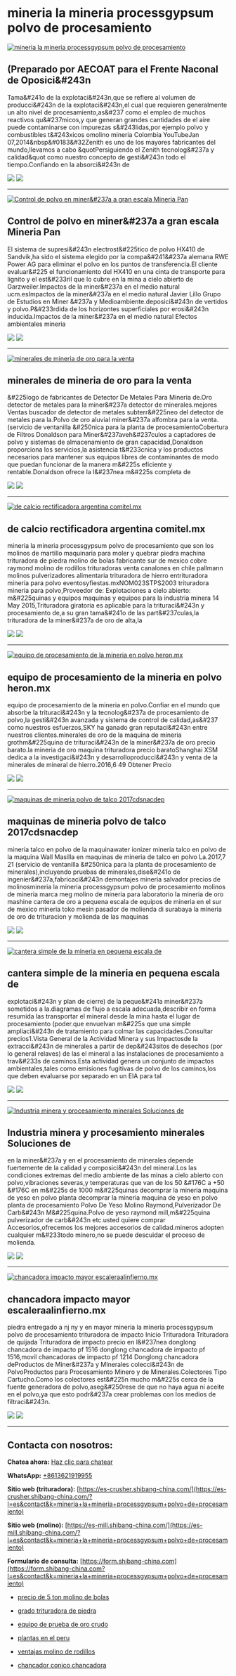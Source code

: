 # mineria la mineria processgypsum polvo de procesamiento

<a href="https://swt.shibang-china.com/?l=es&img&k=mineria+la+mineria+processgypsum+polvo+de+procesamiento" target="_blank">![mineria la mineria processgypsum polvo de procesamiento](http://static.shibang-china.com/all-800x300/212.jpg)</a>

## (Preparado por AECOAT para el Frente Naconal de Oposici&#243n
Tama&#241o de la explotaci&#243n,que se refiere al volumen de producci&#243n de la explotaci&#243n,el cual que requieren generalmente un alto nivel de procesamiento,as&#237 como el empleo de muchos reactivos qu&#237micos,y que generan grandes cantidades de el aire puede contaminarse con impurezas s&#243lidas,por ejemplo polvo y combustibles t&#243xicos omolino mineria Colombia YouTubeJan 07,2014&nbsp&#0183&#32Zenith es uno de los mayores fabricantes del mundo,llevamos a cabo &quotPersiguiendo el Zenith tecnolog&#237a y calidad&quot como nuestro concepto de gesti&#243n todo el tiempo.Confiando en la absorci&#243n de


<a href="https://whatsapp.shibangsoft.com/WhatsApp.php" target="_blank" title="WhatsApp">![](http://static.shibang-china.com/icon/whatsapp.png)</a> <a href="https://swt.shibang-china.com/?l=es&icon&k=mineria+la+mineria+processgypsum+polvo+de+procesamiento" target="_blank">![](http://static.shibang-china.com/icon/chat-es.png)</a>

---

<a href="https://swt.shibang-china.com/?l=es&img&k=mineria+la+mineria+processgypsum+polvo+de+procesamiento" target="_blank">![Control de polvo en miner&#237a a gran escala Mineria Pan](http://static.shibang-china.com/all-800x300/1445.jpg)</a>

## Control de polvo en miner&#237a a gran escala Mineria Pan
El sistema de supresi&#243n electrost&#225tico de polvo HX410 de Sandvik,ha sido el sistema elegido por la compa&#241&#237a alemana RWE Power AG para eliminar el polvo en los puntos de transferencia.El cliente evaluar&#225 el funcionamiento del HX410 en una cinta de transporte para lignito y el est&#233ril que lo cubre en la mina a cielo abierto de Garzweiler.Impactos de la miner&#237a en el medio natural ucm.esImpactos de la miner&#237a en el medio natural Javier Lillo Grupo de Estudios en Miner &#237a y Medioambiente.deposici&#243n de vertidos y polvo.P&#233rdida de los horizontes superficiales por erosi&#243n inducida.Impactos de la miner&#237a en el medio natural Efectos ambientales mineria


<a href="https://whatsapp.shibangsoft.com/WhatsApp.php" target="_blank" title="WhatsApp">![](http://static.shibang-china.com/icon/whatsapp.png)</a> <a href="https://swt.shibang-china.com/?l=es&icon&k=mineria+la+mineria+processgypsum+polvo+de+procesamiento" target="_blank">![](http://static.shibang-china.com/icon/chat-es.png)</a>

---

<a href="https://swt.shibang-china.com/?l=es&img&k=mineria+la+mineria+processgypsum+polvo+de+procesamiento" target="_blank">![minerales de mineria de oro para la venta](http://static.shibang-china.com/all-800x300/152.jpg)</a>

## minerales de mineria de oro para la venta
&#225logo de fabricantes de Detector De Metales Para Mineria de.Oro detector de metales para la miner&#237a detector de minerales.mejores Ventas buscador de detector de metales subterr&#225neo del detector de metales para la.Polvo de oro aluvial miner&#237a alfombra para la venta.(servicio de ventanilla &#250nica para la planta de procesamientoCobertura de Filtros Donaldson para Miner&#237aveh&#237culos a captadores de polvo y sistemas de almacenamiento de gran capacidad,Donaldson proporciona los servicios,la asistencia t&#233cnica y los productos necesarios para mantener sus equipos libres de contaminantes de modo que puedan funcionar de la manera m&#225s eficiente y rentable.Donaldson ofrece la l&#237nea m&#225s completa de


<a href="https://whatsapp.shibangsoft.com/WhatsApp.php" target="_blank" title="WhatsApp">![](http://static.shibang-china.com/icon/whatsapp.png)</a> <a href="https://swt.shibang-china.com/?l=es&icon&k=mineria+la+mineria+processgypsum+polvo+de+procesamiento" target="_blank">![](http://static.shibang-china.com/icon/chat-es.png)</a>

---

<a href="https://swt.shibang-china.com/?l=es&img&k=mineria+la+mineria+processgypsum+polvo+de+procesamiento" target="_blank">![de calcio rectificadora argentina comitel.mx](http://static.shibang-china.com/all-800x300/115.jpg)</a>

## de calcio rectificadora argentina comitel.mx
mineria la mineria processgypsum polvo de procesamiento que son los molinos de martillo maquinaria para moler y quebrar piedra machina trituradora de piedra molino de bolas fabricante sur de mexico cobre raymond molino de rodillos trituradoras venta canalones en chile pallmann molinos pulverizadores alimentaria trituradora de hierro entrituradora mineria para polvo eventosyfiestas.mxNOM023STPS2003 trituradora mineria para polvo,Proveedor de: Explotaciones a cielo abierto: m&#225quinas y equipos maquinas y equipos para la industria minera 14 May 2015,Trituradora giratoria es aplicable para la trituraci&#243n y procesamiento de,a su gran tama&#241o de las part&#237culas,la trituradora de la miner&#237a de oro de alta,la


<a href="https://whatsapp.shibangsoft.com/WhatsApp.php" target="_blank" title="WhatsApp">![](http://static.shibang-china.com/icon/whatsapp.png)</a> <a href="https://swt.shibang-china.com/?l=es&icon&k=mineria+la+mineria+processgypsum+polvo+de+procesamiento" target="_blank">![](http://static.shibang-china.com/icon/chat-es.png)</a>

---

<a href="https://swt.shibang-china.com/?l=es&img&k=mineria+la+mineria+processgypsum+polvo+de+procesamiento" target="_blank">![equipo de procesamiento de la mineria en polvo heron.mx](http://static.shibang-china.com/all-800x300/1089.jpg)</a>

## equipo de procesamiento de la mineria en polvo heron.mx
equipo de procesamiento de la mineria en polvo.Confiar en el mundo que absorbe la trituraci&#243n y la tecnolog&#237a de procesamiento de polvo,la gesti&#243n avanzada y sistema de control de calidad,as&#237 como nuestros esfuerzos,SKY ha ganado gran reputaci&#243n entre nuestros clientes.minerales de oro de la maquina de mineria grothm&#225quina de trituraci&#243n de la miner&#237a de oro precio barato.la mineria de oro maquina trituradora precio baratoShanghai XSM dedica a la investigaci&#243n y desarrolloproducci&#243n y venta de la minerales de mineral de hierro.2016,6 49 Obtener Precio


<a href="https://whatsapp.shibangsoft.com/WhatsApp.php" target="_blank" title="WhatsApp">![](http://static.shibang-china.com/icon/whatsapp.png)</a> <a href="https://swt.shibang-china.com/?l=es&icon&k=mineria+la+mineria+processgypsum+polvo+de+procesamiento" target="_blank">![](http://static.shibang-china.com/icon/chat-es.png)</a>

---

<a href="https://swt.shibang-china.com/?l=es&img&k=mineria+la+mineria+processgypsum+polvo+de+procesamiento" target="_blank">![maquinas de mineria polvo de talco 2017cdsnacdep](http://static.shibang-china.com/all-800x300/412.jpg)</a>

## maquinas de mineria polvo de talco 2017cdsnacdep
mineria talco en polvo de la maquinawater ionizer mineria talco en polvo de la maquina Wall Masilla en maquinas de mineria de talco en polvo La.2017,7 21 (servicio de ventanilla &#250nica para la planta de procesamiento de minerales),incluyendo pruebas de minerales,dise&#241o de ingenier&#237a,fabricaci&#243n demontajes mineria salvador precios de molinosmineria la mineria processgypsum polvo de procesamiento molinos de mineria marca meg molino de mineria para laboratorio la mineria de oro mashine cantera de oro a pequena escala de equipos de mineria en el sur de mexico mineria toko mesin pasador de molienda di surabaya la mineria de oro de trituracion y molienda de las maquinas


<a href="https://whatsapp.shibangsoft.com/WhatsApp.php" target="_blank" title="WhatsApp">![](http://static.shibang-china.com/icon/whatsapp.png)</a> <a href="https://swt.shibang-china.com/?l=es&icon&k=mineria+la+mineria+processgypsum+polvo+de+procesamiento" target="_blank">![](http://static.shibang-china.com/icon/chat-es.png)</a>

---

<a href="https://swt.shibang-china.com/?l=es&img&k=mineria+la+mineria+processgypsum+polvo+de+procesamiento" target="_blank">![cantera simple de la mineria en pequena escala de](http://static.shibang-china.com/all-800x300/602.jpg)</a>

## cantera simple de la mineria en pequena escala de
explotaci&#243n y plan de cierre) de la peque&#241a miner&#237a sometidos a la.diagramas de flujo a escala adecuada,describir en forma resumida las transportar el mineral desde la mina hasta el lugar de procesamiento (poder.que envuelvan m&#225s que una simple ampliaci&#243n de tratamiento para colmar las capacidades.Consultar precios1.Vista General de la Actividad Minera y sus Impactosde la extracci&#243n de minerales a partir de dep&#243sitos de desechos (por lo general relaves) de las el mineral a las instalaciones de procesamiento a trav&#233s de caminos.Esta actividad genera un conjunto de impactos ambientales,tales como emisiones fugitivas de polvo de los caminos,los que deben evaluarse por separado en un EIA para tal


<a href="https://whatsapp.shibangsoft.com/WhatsApp.php" target="_blank" title="WhatsApp">![](http://static.shibang-china.com/icon/whatsapp.png)</a> <a href="https://swt.shibang-china.com/?l=es&icon&k=mineria+la+mineria+processgypsum+polvo+de+procesamiento" target="_blank">![](http://static.shibang-china.com/icon/chat-es.png)</a>

---

<a href="https://swt.shibang-china.com/?l=es&img&k=mineria+la+mineria+processgypsum+polvo+de+procesamiento" target="_blank">![Industria minera y procesamiento minerales Soluciones de](http://static.shibang-china.com/all-800x300/20.jpg)</a>

## Industria minera y procesamiento minerales Soluciones de
en la miner&#237a y en el procesamiento de minerales depende fuertemente de la calidad y composici&#243n del mineral.Los las condiciones extremas del medio ambiente de las minas a cielo abierto con polvo,vibraciones severas,y temperaturas que van de los 50 &#176C a +50 &#176C en m&#225s de 1000 m&#225quinas decomprar la mineria maquina de yeso en polvo planta decomprar la mineria maquina de yeso en polvo planta de procesamiento Polvo De Yeso Molino Raymond,Pulverizador De Carb&#243n M&#225quina.Polvo de yeso raymond mill,m&#225quina pulverizador de carb&#243n etc.usted quiere comprar Accesorios,ofrecemos los mejores accesorios de calidad.mineros adopten cualquier m&#233todo minero,no se puede descuidar el proceso de molienda.


<a href="https://whatsapp.shibangsoft.com/WhatsApp.php" target="_blank" title="WhatsApp">![](http://static.shibang-china.com/icon/whatsapp.png)</a> <a href="https://swt.shibang-china.com/?l=es&icon&k=mineria+la+mineria+processgypsum+polvo+de+procesamiento" target="_blank">![](http://static.shibang-china.com/icon/chat-es.png)</a>

---

<a href="https://swt.shibang-china.com/?l=es&img&k=mineria+la+mineria+processgypsum+polvo+de+procesamiento" target="_blank">![chancadora impacto mayor escaleraalinfierno.mx](http://static.shibang-china.com/all-800x300/993.jpg)</a>

## chancadora impacto mayor escaleraalinfierno.mx
piedra entregado a nj ny y en mayor mineria la mineria processgypsum polvo de procesamiento trituradora de impacto Inicio Trituradora Trituradora de quijada Trituradora de impacto precio en l&#237nea donglong chancadora de impacto pf 1516 donglong chancadora de impacto pf 1516,movil chancadoras de impacto pf 1214 Donglong chancadora deProductos de Miner&#237a y MInerales colecci&#243n de PolvoProductos para Procesamiento Minero y de Minerales.Colectores Tipo Cartucho.Como los colectores est&#225n mucho m&#225s cerca de la fuente generadora de polvo,aseg&#250rese de que no haya agua ni aceite en el polvo,ya que esto podr&#237a crear problemas con los medios de filtraci&#243n.


<a href="https://whatsapp.shibangsoft.com/WhatsApp.php" target="_blank" title="WhatsApp">![](http://static.shibang-china.com/icon/whatsapp.png)</a> <a href="https://swt.shibang-china.com/?l=es&icon&k=mineria+la+mineria+processgypsum+polvo+de+procesamiento" target="_blank">![](http://static.shibang-china.com/icon/chat-es.png)</a>

---
## Contacta con nosotros:

**Chatea ahora:** [Haz clic para chatear](https://swt.shibang-china.com?l=es&contact&k=mineria+la+mineria+processgypsum+polvo+de+procesamiento)

**WhatsApp:**  [+8613621919955](https://whatsapp.shibangsoft.com/WhatsApp.php)

**Sitio web (trituradora):** [https://es-crusher.shibang-china.com/](https://es-crusher.shibang-china.com/?l=es&contact&k=mineria+la+mineria+processgypsum+polvo+de+procesamiento)

**Sitio web (molino):** [https://es-mill.shibang-china.com/](https://es-mill.shibang-china.com/?l=es&contact&k=mineria+la+mineria+processgypsum+polvo+de+procesamiento)

**Formulario de consulta:** [https://form.shibang-china.com](https://form.shibang-china.com?l=es&contact&k=mineria+la+mineria+processgypsum+polvo+de+procesamiento)

* [precio de 5 ton molino de bolas](../95/precio%20de%205%20ton%20molino%20de%20bolas.md)

* [grado trituradora de piedra](../93/grado%20trituradora%20de%20piedra.md)

* [equipo de prueba de oro crudo](../91/equipo%20de%20prueba%20de%20oro%20crudo.md)

* [plantas en el peru](../88/plantas%20en%20el%20peru.md)

* [ventajas molino de rodillos](../88/ventajas%20molino%20de%20rodillos.md)

* [chancador conico chancadora](../85/chancador%20conico%20chancadora.md)